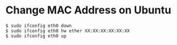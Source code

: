 # Change MAC Address on Ubuntu

```shell
$ sudo ifconfig eth0 down
$ sudo ifconfig eth0 hw ether XX:XX:XX:XX:XX:XX
$ sudo ifconfig eth0 up
```